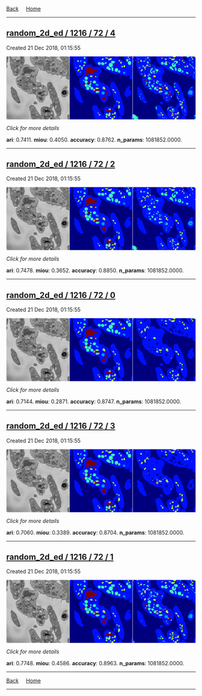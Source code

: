 
[Back](..)&nbsp;&nbsp;&nbsp;&nbsp;&nbsp;[Home](https://leapmanlab.github.io/snapshots)

---

<div class="summary"><a href="4"><h2>random_2d_ed / 1216 / 72 / 4</h2></a><p>Created 21 Dec 2018, 01:15:55
</p><a href="4"><img src="4/media/summary.png" align="center"></a><p>
<i>Click for more details</i>
</p></div>

**ari**: 0.7411. **miou**: 0.4050. **accuracy**: 0.8762. **n_params**: 1081852.0000. 

---

<div class="summary"><a href="2"><h2>random_2d_ed / 1216 / 72 / 2</h2></a><p>Created 21 Dec 2018, 01:15:55
</p><a href="2"><img src="2/media/summary.png" align="center"></a><p>
<i>Click for more details</i>
</p></div>

**ari**: 0.7478. **miou**: 0.3652. **accuracy**: 0.8850. **n_params**: 1081852.0000. 

---

<div class="summary"><a href="0"><h2>random_2d_ed / 1216 / 72 / 0</h2></a><p>Created 21 Dec 2018, 01:15:55
</p><a href="0"><img src="0/media/summary.png" align="center"></a><p>
<i>Click for more details</i>
</p></div>

**ari**: 0.7144. **miou**: 0.2871. **accuracy**: 0.8747. **n_params**: 1081852.0000. 

---

<div class="summary"><a href="3"><h2>random_2d_ed / 1216 / 72 / 3</h2></a><p>Created 21 Dec 2018, 01:15:55
</p><a href="3"><img src="3/media/summary.png" align="center"></a><p>
<i>Click for more details</i>
</p></div>

**ari**: 0.7060. **miou**: 0.3389. **accuracy**: 0.8704. **n_params**: 1081852.0000. 

---

<div class="summary"><a href="1"><h2>random_2d_ed / 1216 / 72 / 1</h2></a><p>Created 21 Dec 2018, 01:15:55
</p><a href="1"><img src="1/media/summary.png" align="center"></a><p>
<i>Click for more details</i>
</p></div>

**ari**: 0.7748. **miou**: 0.4586. **accuracy**: 0.8963. **n_params**: 1081852.0000. 

---

[Back](..)&nbsp;&nbsp;&nbsp;&nbsp;&nbsp;[Home](https://leapmanlab.github.io/snapshots)

---